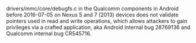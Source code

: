 drivers/mmc/core/debugfs.c in the Qualcomm components in Android before 2016-07-05 on Nexus 5 and 7 (2013) devices does not validate pointers used in read and write operations, which allows attackers to gain privileges via a crafted application, aka Android internal bug 28769136 and Qualcomm internal bug CR545716.